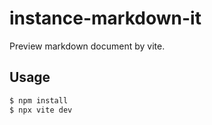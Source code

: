 # instance-markdown-it

Preview markdown document by vite.

## Usage

```bash
$ npm install
$ npx vite dev
```
